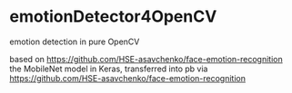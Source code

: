 # emotionDetector4OpenCV
emotion detection in pure OpenCV

based on https://github.com/HSE-asavchenko/face-emotion-recognition the MobileNet model in Keras,
transferred into pb via https://github.com/HSE-asavchenko/face-emotion-recognition


